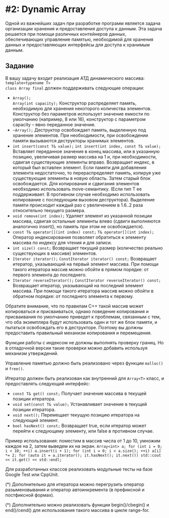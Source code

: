 # #2: Dynamic Array
Одной из важнейших задач при разработке программ является задача
организации хранения и предоставления доступа к данным. Эта задача
решается при помощи различных контейнеров данных, обеспечивающих
управление памятью, необходимой для хранения данных и
предоставляющих интерфейсы для доступа к хранимым данным.

## Задание
В вашу задачу входит реализация АТД динамического массива:
`template<typename T>`\
`class Array final`
должен поддерживать следующие операции:
- `Array();`\
`Array(int capacity);`
Конструктор распределяет память, необходимую для хранения
некоторого количества элементов. Конструктор без параметров
использует значение емкости по умолчанию (например, 8 или 16),
конструктор с параметром capacity – явно переданное значение.
- `~Array();`
Деструктор освобождает память, выделенную под хранение
элементов. При необходимости, при освобождении памяти
вызываются деструкторы хранимых элементов.
- `int insert(const T& value);`
`int insert(int index, const T& value);`
Вставляет переданное значение в конец массива, или в указанную
позицию, увеличивая размер массива на 1 и, при необходимости,
сдвигая существующие элементы вправо. Возвращает индекс, в
который был вставлен элемент. Если памяти для добавления
элемента недостаточно, то перераспределяет память, копируя уже
существующие элементы в новую область. Затем старый блок
освобождается. Для копирования и сдвигания элементов
необходимо использовать move-семантику. (Если тип T ее
поддерживает. В противном случае необходимо использовать
копирование с последующим вызовом деструктора). Выделение
памяти происходит каждый раз с увеличением в 1.6..2 раза
относительно текущего размера.
- `void remove(int index);`
Удаляет элемент из указанной позиции массива, сдвигая остальные
элементы влево (сдвиги выполняются аналогично insert(), но
память при этом не освобождается).
- `const T& operator[](int index) const;`
`T& operator[](int index);`
Оператор индексирования позволяет обратиться к элементу массива
по индексу для чтения и для записи.
- `int size() const;`
Возвращает текущий размер (количество реально существующих в
массиве) элементов.
- `Iterator iterator();`
`ConstIterator iterator() const;`
Возвращает итератор, указывающий на первый элемент массива.
При помощи такого итератора массив можно обойти в прямом
порядке: от первого элемента до последнего.
- `Iterator reverseIterator();`
`ConstIterator reverseIterator() const;`
Возвращает итератор, указывающий на последний элемент массива.
При помощи такого итератора массив можно обойти в обратном
порядке: от последнего элемента к первому.

Обратите внимание, что по правилам C++ такой массив может
копироваться и присваиваться, однако поведение копирования и
присваивания по умолчанию приведет к проблемам, связанным с тем, что
оба экземпляра будут использовать один и тот же блок памяти, и пытаться
освобождать его в деструкторе. Поэтому вы должны предоставить
правильный механизм копирования и перемещения.

Функции работы с индексом не должны выполнять проверку границ. Но в
отладочной версии такие проверки можно добавить используя механизм
утверждений.

Управление памятью должно быть реализовано через функции `malloc()` и
`free()`.

Итератор должен быть реализован как внутренний для `Array<T>` класс, и
предоставлять следующий интерфейс:
- `const T& get() const;`
Получает значение массива в текущей позиции итератора.
- `void set(const T& value);`
Устанавливает значение в текущей позиции итератора.
- `void next();`
Перемещает текущую позицию итератора на следующий элемент.
- `bool hasNext() const;`
Возвращает true, если итератор может перейти к следующему
элементу, или false в противном случае.

Пример использования: поместим в массив числа от 1 до 10, умножим
каждое на 2, затем выведем их на экран.
`Array<int> a;
for (int i = 0; i < 10; ++i)
  a.insert(i + 1);
for (int i = 0; i < a.size(); ++i)
  a[i] *= 2;
for (auto it = a.iterator(); it.hasNext(); it.next())
  std::cout << it.get() << std::endl;`
  
Для разработанных классов реализовать модульные тесты на базе Google
Test или CppUnit.

(*) Дополнительно для итератора можно перегрузить оператор
разыменовывания и оператор автоинкремента (в префиксной и
постфиксной формах).

(*) Дополнительно можно реализовать функции begin()/cbegin() и
end()/cend() для использования такого массива в цикле range-for.
